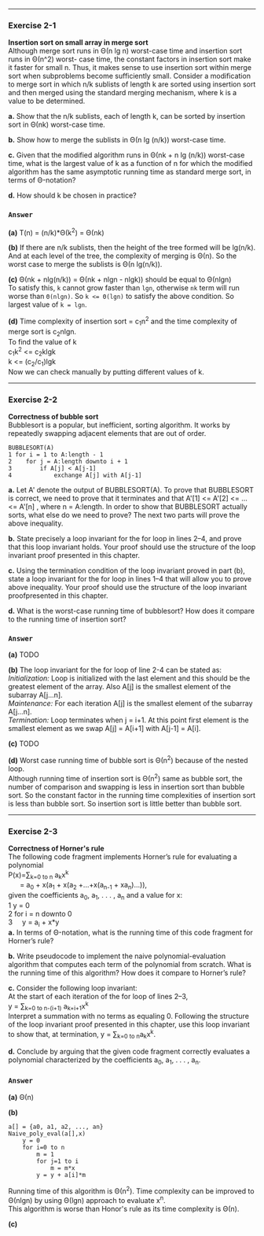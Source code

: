 ***
### Exercise 2-1
**Insertion sort on small array in merge sort**  
Although merge sort runs in Θ(n lg n) worst-case time and insertion sort runs in Θ(n^2) worst- case time, the constant factors in insertion 
sort make it faster for small n. Thus, it makes sense to use insertion sort within merge sort when subproblems become sufficiently small.
Consider a modification to merge sort in which n/k sublists of length k are sorted using insertion sort and then merged using the standard 
merging mechanism, where k is a value to be determined.

**a.** Show that the n/k sublists, each of length k, can be sorted by insertion sort in Θ(nk) worst-case time.

**b.** Show how to merge the sublists in Θ(n lg (n/k)) worst-case time.

**c.** Given that the modified algorithm runs in Θ(nk + n lg (n/k)) worst-case time, what is the largest value of k as a function of n for 
which the modified algorithm has the same asymptotic running time as standard merge sort, in terms of Θ-notation?

**d.** How should k be chosen in practice?
### `Answer`
**(a)** T(n) = (n/k)\*Θ(k<sup>2</sup>) = Θ(nk)  

**(b)** If there are n/k sublists, then the height of the tree formed will be lg(n/k). And at each level of the tree, the complexity of
merging is Θ(n). So the worst case to merge the sublists is Θ(n lg(n/k)).  

**(c)** Θ(nk + nlg(n/k)) = Θ(nk + nlgn - nlgk)) should be equal to Θ(nlgn)  
To satisfy this, `k` cannot grow faster than `lgn`, otherwise `nk` term will run worse than `Θ(nlgn)`. So `k <= Θ(lgn)` to satisfy the above condition.
So largest value of `k = lgn`.  

**(d)** Time complexity of insertion sort = c<sub>1</sub>n<sup>2</sup> and the time complexity of merge sort is c<sub>2</sub>nlgn.  
To find the value of k  
c<sub>1</sub>k<sup>2</sup> <= c<sub>2</sub>klgk  
k <= (c<sub>2</sub>/c<sub>1</sub>)lgk  
Now we can check manually by putting different values of k.

***
### Exercise 2-2
**Correctness of bubble sort**  
Bubblesort is a popular, but inefficient, sorting algorithm. It works by repeatedly swapping adjacent elements that are out of order.
```
BUBBLESORT(A)
1 for i = 1 to A:length - 1
2    for j = A:length downto i + 1
3        if A[j] < A[j-1]
4            exchange A[j] with A[j-1]
```
**a.** Let A' denote the output of BUBBLESORT(A). To prove that BUBBLESORT is correct, we need to prove that it terminates and that
A'[1] <= A'[2] <= ... <= A'[n] , 
where n = A:length. In order to show that BUBBLESORT actually sorts, what else do we need to prove?
The next two parts will prove the above inequality.  

**b.** State precisely a loop invariant for the for loop in lines 2–4, and prove that this loop invariant holds. Your proof should use 
the structure of the loop invariant proof presented in this chapter.  

**c.** Using the termination condition of the loop invariant proved in part (b), state a loop invariant for the for loop in lines 1–4 
that will allow you to prove above inequality. Your proof should use the structure of the loop invariant proofpresented in this chapter.  

**d.** What is the worst-case running time of bubblesort? How does it compare to the running time of insertion sort?
### `Answer`
**(a)** TODO  

**(b)** The loop invariant for the for loop of line 2-4 can be stated as:  
*Initialization:* Loop is initialized with the last element and this should be the greatest element of the array. Also A[j] is the smallest element of the subarray A[j...n].  
*Maintenance:* For each iteration A[j] is the smallest element of the subarray A[j...n].  
*Termination:* Loop terminates when j = i+1. At this point first element is the smallest element as we swap A[j] = A[i+1] with A[j-1] = A[i].  

**(c)** TODO  

**(d)** Worst case running time of bubble sort is Θ(n<sup>2</sup>) because of the nested loop.  
Although running time of insertion sort is Θ(n<sup>2</sup>) same as bubble sort, the number of comparison and swapping is less in insertion sort than bubble sort. So the constant factor in the running time complexities of insertion sort is less than bubble sort. So insertion sort is little better than bubble sort.

***
### Exercise 2-3
**Correctness of Horner's rule**  
The following code fragment implements Horner’s rule for evaluating a polynomial  
P(x)=∑<sub>k=0 to n</sub> a<sub>k</sub>x<sup>k</sup>  
&nbsp; &nbsp; &nbsp; = a<sub>0</sub> + x(a<sub>1</sub> + x(a<sub>2</sub> +...+x(a<sub>n-1</sub> + xa<sub>n</sub>)...)),  
given the coefficients a<sub>0</sub>, a<sub>1</sub>, . . . , a<sub>n</sub> and a value for x:  
1 y = 0  
2 for i = n downto 0  
3 &nbsp; &nbsp; y = a<sub>i</sub> + x\*y  
**a.** In terms of Θ-notation, what is the running time of this code fragment for Horner’s rule? 

**b.** Write pseudocode to implement the naive polynomial-evaluation algorithm that computes each term of the polynomial from scratch. What is the running time of this algorithm? How does it compare to Horner’s rule?  

**c.** Consider the following loop invariant:  
At the start of each iteration of the for loop of lines 2–3,  
y = ∑<sub>k=0 to n-(i+1)</sub> a<sub>k+i+1</sub>x<sup>k</sup>  
Interpret a summation with no terms as equaling 0. Following the structure of the loop invariant proof presented in this chapter, use this loop invariant to show that, at termination, y = ∑<sub>k=0 to n</sub>a<sub>k</sub>x<sup>k</sup>.  

**d.** Conclude by arguing that the given code fragment correctly evaluates a polynomial characterized by the coefficients a<sub>0</sub>, a<sub>1</sub>, . . . , a<sub>n</sub>.
### `Answer`
**(a)** Θ(n)  

**(b)** 
```
a[] = {a0, a1, a2, ..., an}
Naive_poly_eval(a[],x)
    y = 0
    for i=0 to n
        m = 1
        for j=1 to i
            m = m*x
        y = y + a[i]*m
```
Running time of this algorithm is Θ(n<sup>2</sup>). Time complexity can be improved to Θ(nlgn) by using Θ(lgn) approach to evaluate x<sup>n</sup>.  
This algorithm is worse than Honor's rule as its time complexity is Θ(n).  

**(c)**
